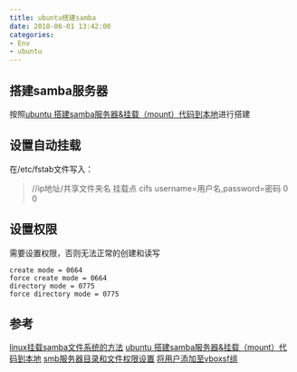 ```yaml
---
title: ubuntu搭建samba
date: 2018-06-01 13:42:00
categories:
- Env
- ubuntu
---
```

## 搭建samba服务器
按照[ubuntu 搭建samba服务器&挂载（mount）代码到本地](https://www.cnblogs.com/liyan-blogs/p/5448708.html)进行搭建

## 设置自动挂载
在/etc/fstab文件写入：
> //ip地址/共享文件夹名	挂载点  cifs   username=用户名,password=密码       0       0
<!--more-->
## 设置权限
需要设置权限，否则无法正常的创建和读写
```
create mode = 0664
force create mode = 0664
directory mode = 0775
force directory mode = 0775 
```

## 参考
[linux挂载samba文件系统的方法](https://blog.csdn.net/lujun9972/article/details/46002905)
[ubuntu 搭建samba服务器&挂载（mount）代码到本地](https://www.cnblogs.com/liyan-blogs/p/5448708.html)
[smb服务器目录和文件权限设置](https://blog.csdn.net/yang3290325/article/details/5757279)
[将用户添加至vboxsf组](https://blog.csdn.net/qwsamxy/article/details/50530908)
